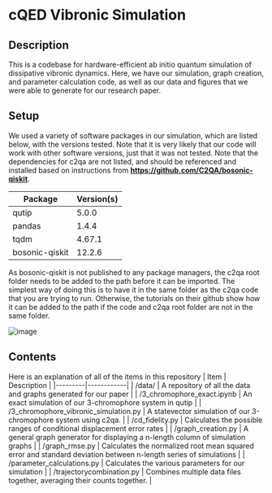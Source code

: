 # cQED Vibronic Simulation
## Description
This is a codebase for hardware-efficient ab initio quantum simulation of dissipative vibronic dynamics. Here, we have our simulation, graph creation, and parameter calculation code, as well as our data and figures that we were able to generate for our research paper. 

## Setup
We used a variety of software packages in our simulation, which are listed below, with the versions tested. Note that it is very likely that our code will work with other software versions, just that it was not tested. Note that the dependencies for c2qa are not listed, and should be referenced and installed based on instructions from **https://github.com/C2QA/bosonic-qiskit**. 

| Package | Version(s) |
|---------|------------|
| qutip | 5.0.0 |
| pandas | 1.4.4 |
| tqdm | 4.67.1 |
| bosonic-qiskit | 12.2.6 |

As bosonic-qiskit is not published to any package managers, the c2qa root folder needs to be added to the path before it can be imported. The simplest way of doing this is to have it in the same folder as the c2qa code that you are trying to run. Otherwise, the tutorials on their github show how it can be added to the path if the code and c2qa root folder are not in the same folder. 

![image](https://github.com/user-attachments/assets/4406eccd-5b7f-486b-a177-2ea22cfb5a68)

## Contents
Here is an explanation of all of the items in this repository
| Item | Description |
|---------|------------|
| /data/ | A repository of all the data and graphs generated for our paper |
| /3_chromophore_exact.ipynb | An exact simulation of our 3-chromophore system in qutip |
| /3_chromophore_vibronic_simulation.py | A statevector simulation of our 3-chromophore system using c2qa. |
| /cd_fidelity.py | Calculates the possible ranges of conditional displacement error rates |
| /graph_creation.py | A general graph generator for displaying a n-length column of simulation graphs |
| /graph_rmse.py | Calculates the normalized root mean squared error and standard deviation between n-length series of simulations |
| /parameter_calculations.py | Calculates the various parameters for our simulation |
| /trajectorycombination.py | Combines multiple data files together, averaging their counts together. |

